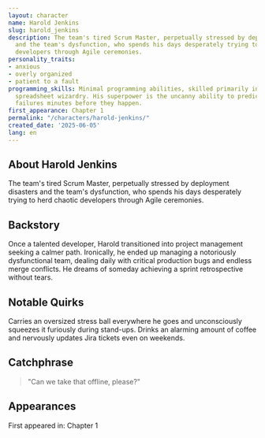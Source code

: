 ```yaml
---
layout: character
name: Harold Jenkins
slug: harold_jenkins
description: The team's tired Scrum Master, perpetually stressed by deployment disasters
  and the team's dysfunction, who spends his days desperately trying to herd chaotic
  developers through Agile ceremonies.
personality_traits:
- anxious
- overly organized
- patient to a fault
programming_skills: Minimal programming abilities, skilled primarily in Jira-fu and
  spreadsheet wizardry. His superpower is the uncanny ability to predict deployment
  failures minutes before they happen.
first_appearance: Chapter 1
permalink: "/characters/harold-jenkins/"
created_date: '2025-06-05'
lang: en
---
```


## About Harold Jenkins

The team's tired Scrum Master, perpetually stressed by deployment disasters and the team's dysfunction, who spends his days desperately trying to herd chaotic developers through Agile ceremonies.

## Backstory

Once a talented developer, Harold transitioned into project management seeking a calmer path. Ironically, he ended up managing a notoriously dysfunctional team, dealing daily with critical production bugs and endless merge conflicts. He dreams of someday achieving a sprint retrospective without tears.

## Notable Quirks

Carries an oversized stress ball everywhere he goes and unconsciously squeezes it furiously during stand-ups. Drinks an alarming amount of coffee and nervously updates Jira tickets even on weekends.

## Catchphrase

> "Can we take that offline, please?"

## Appearances

First appeared in: Chapter 1

<!-- Chapter appearances will be tracked automatically -->
